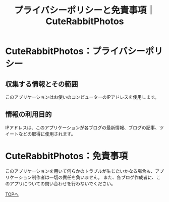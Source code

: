 ﻿---
layout: default
title: プライバシーポリシーと免責事項｜CuteRabbitPhotos
---

CuteRabbitPhotos：プライバシーポリシー
=================

収集する情報とその範囲
------------------------
このアプリケーションはお使いのコンピューターのIPアドレスを使用します。

情報の利用目的
--------------
IPアドレスは、このアプリケーションが各ブログの最新情報、ブログの記事、ツイートなどの取得に使用されます。


CuteRabbitPhotos：免責事項
=========
このアプリケーションを用いて何らかのトラブルが生じたいかなる場合も、アプリケーション制作者は一切の責任を負いません。
また、各ブログ作成者に、このアプリについての問い合わせを行わないでください。



[TOPへ](/)
